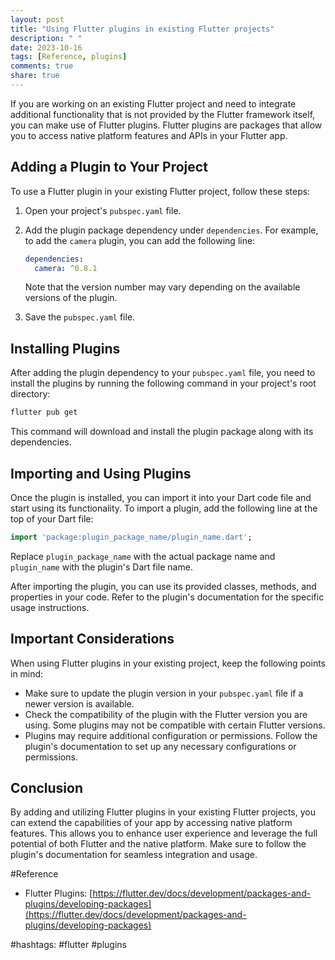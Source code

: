 ```yaml
---
layout: post
title: "Using Flutter plugins in existing Flutter projects"
description: " "
date: 2023-10-16
tags: [Reference, plugins]
comments: true
share: true
---
```


If you are working on an existing Flutter project and need to integrate additional functionality that is not provided by the Flutter framework itself, you can make use of Flutter plugins. Flutter plugins are packages that allow you to access native platform features and APIs in your Flutter app.

## Adding a Plugin to Your Project

To use a Flutter plugin in your existing Flutter project, follow these steps:

1. Open your project's `pubspec.yaml` file.
2. Add the plugin package dependency under `dependencies`. For example, to add the `camera` plugin, you can add the following line:

   ```yaml
   dependencies:
     camera: ^0.8.1
   ```

   Note that the version number may vary depending on the available versions of the plugin.

3. Save the `pubspec.yaml` file.

## Installing Plugins

After adding the plugin dependency to your `pubspec.yaml` file, you need to install the plugins by running the following command in your project's root directory:

```bash
flutter pub get
```

This command will download and install the plugin package along with its dependencies.

## Importing and Using Plugins

Once the plugin is installed, you can import it into your Dart code file and start using its functionality. To import a plugin, add the following line at the top of your Dart file:

```dart
import 'package:plugin_package_name/plugin_name.dart';
```

Replace `plugin_package_name` with the actual package name and `plugin_name` with the plugin's Dart file name.

After importing the plugin, you can use its provided classes, methods, and properties in your code. Refer to the plugin's documentation for the specific usage instructions.

## Important Considerations

When using Flutter plugins in your existing project, keep the following points in mind:

- Make sure to update the plugin version in your `pubspec.yaml` file if a newer version is available.
- Check the compatibility of the plugin with the Flutter version you are using. Some plugins may not be compatible with certain Flutter versions.
- Plugins may require additional configuration or permissions. Follow the plugin's documentation to set up any necessary configurations or permissions.

## Conclusion

By adding and utilizing Flutter plugins in your existing Flutter projects, you can extend the capabilities of your app by accessing native platform features. This allows you to enhance user experience and leverage the full potential of both Flutter and the native platform. Make sure to follow the plugin's documentation for seamless integration and usage.

#Reference

- Flutter Plugins: [https://flutter.dev/docs/development/packages-and-plugins/developing-packages](https://flutter.dev/docs/development/packages-and-plugins/developing-packages)

#hashtags: #flutter #plugins